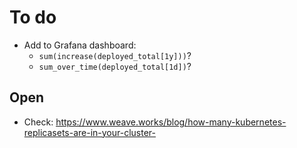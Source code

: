 # To do

- Add to Grafana dashboard:
  - `sum(increase(deployed_total[1y]))`?
  - `sum_over_time(deployed_total[1d])`?

## Open

- Check: https://www.weave.works/blog/how-many-kubernetes-replicasets-are-in-your-cluster-

